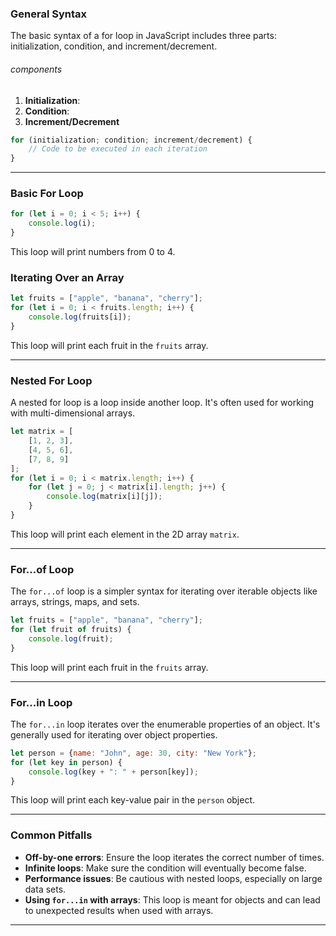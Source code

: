 ### General Syntax
The basic syntax of a for loop in JavaScript includes three parts: initialization, condition, and increment/decrement.
###### components
1. **Initialization**:
2. **Condition**:
3. **Increment/Decrement**

```javascript
for (initialization; condition; increment/decrement) {
    // Code to be executed in each iteration
}
```

---

### Basic For Loop
```javascript
for (let i = 0; i < 5; i++) {
    console.log(i);
}
```
This loop will print numbers from 0 to 4.

### Iterating Over an Array
```javascript
let fruits = ["apple", "banana", "cherry"];
for (let i = 0; i < fruits.length; i++) {
    console.log(fruits[i]);
}
```
This loop will print each fruit in the `fruits` array.

---

### Nested For Loop
A nested for loop is a loop inside another loop. It's often used for working with multi-dimensional arrays.

```javascript
let matrix = [
    [1, 2, 3],
    [4, 5, 6],
    [7, 8, 9]
];
for (let i = 0; i < matrix.length; i++) {
    for (let j = 0; j < matrix[i].length; j++) {
        console.log(matrix[i][j]);
    }
}
```
This loop will print each element in the 2D array `matrix`.

---

### For...of Loop
The `for...of` loop is a simpler syntax for iterating over iterable objects like arrays, strings, maps, and sets.

```javascript
let fruits = ["apple", "banana", "cherry"];
for (let fruit of fruits) {
    console.log(fruit);
}
```
This loop will print each fruit in the `fruits` array.

---

### For...in Loop
The `for...in` loop iterates over the enumerable properties of an object. It's generally used for iterating over object properties.

```javascript
let person = {name: "John", age: 30, city: "New York"};
for (let key in person) {
    console.log(key + ": " + person[key]);
}
```
This loop will print each key-value pair in the `person` object.

---
### Common Pitfalls
- **Off-by-one errors**: Ensure the loop iterates the correct number of times.
- **Infinite loops**: Make sure the condition will eventually become false.
- **Performance issues**: Be cautious with nested loops, especially on large data sets.
- **Using `for...in` with arrays**: This loop is meant for objects and can lead to unexpected results when used with arrays.

---

